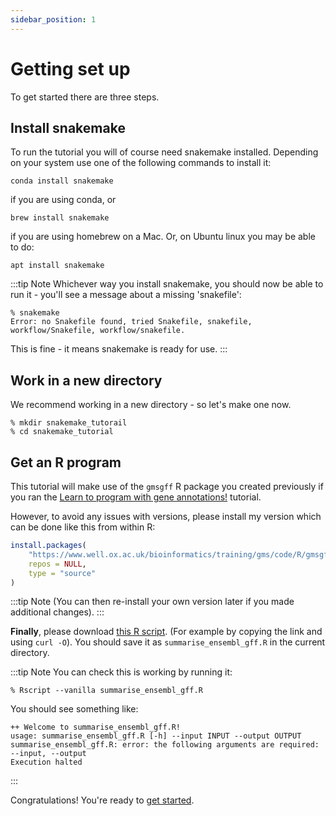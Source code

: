 ```yaml
---
sidebar_position: 1
---
```


# Getting set up

To get started there are three steps.

## Install snakemake

To run the tutorial you will of course need snakemake installed.  Depending on your system use one of the following
commands to install it:

```
conda install snakemake
```

if you are using conda, or

```
brew install snakemake
```

if you are using homebrew on a Mac.  Or, on Ubuntu linux you may be able to do:
```
apt install snakemake
```

:::tip Note
Whichever way you install snakemake, you should now be able to run it - you'll see a message about a missing 'snakefile':
```
% snakemake
Error: no Snakefile found, tried Snakefile, snakefile, workflow/Snakefile, workflow/snakefile.
```

This is fine - it means snakemake is ready for use.
:::


## Work in a new directory

We recommend working in a new directory - so let's make one now.

```
% mkdir snakemake_tutorail
% cd snakemake_tutorial
```

## Get an R program

This tutorial will make use of the `gmsgff` R package you created previously if you ran the [Learn to program with gene annotations!](../programming_with_gene_annotations3/README.md) tutorial.

However, to avoid any issues with versions, please install my version which can be done like this from within R:

```r
install.packages(
	"https://www.well.ox.ac.uk/bioinformatics/training/gms/code/R/gmsgff.tgz",
	repos = NULL,
	type = "source"
)
```

:::tip Note
(You can then re-install your own version later if you made additional changes).
:::

**Finally**, please download [this R
script](https://raw.githubusercontent.com/chg-training/chg-training-resources/main/docs/bioinformatics/pipelining_with_snakemake/code/summarise_ensembl_gff.R).
(For example by copying the link and using `curl -O`).  You should save it as `summarise_ensembl_gff.R` in the current directory.

:::tip Note
You can check this is working by running it:
```
% Rscript --vanilla summarise_ensembl_gff.R
```
You should see something like:
```
++ Welcome to summarise_ensembl_gff.R!
usage: summarise_ensembl_gff.R [-h] --input INPUT --output OUTPUT
summarise_ensembl_gff.R: error: the following arguments are required: --input, --output
Execution halted
```
:::

Congratulations!  You're ready to [get started](using_snakemake.md).
